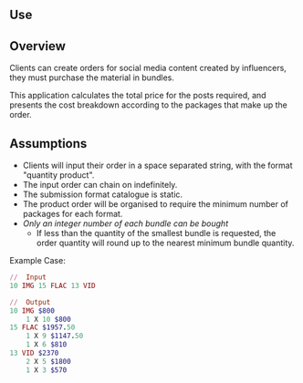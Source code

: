 ## Use

## Overview

Clients can create orders for social media content created by influencers, they must purchase the material in bundles.

This application calculates the total price for the posts required, and presents the cost breakdown according to the packages that make up the order.

## Assumptions

- Clients will input their order in a space separated string, with the format "quantity product".
- The input order can chain on indefinitely.
- The submission format catalogue is static.
- The product order will be organised to require the minimum number of packages for each format.
- *Only an integer number of each bundle can be bought*
  - If less than the quantity of the smallest bundle is requested, the order quantity will round up to the nearest minimum bundle quantity.

Example Case:
```rb
//  Input
10 IMG 15 FLAC 13 VID

//  Output
10 IMG $800
    1 X 10 $800
15 FLAC $1957.50
    1 X 9 $1147.50
    1 X 6 $810
13 VID $2370
    2 X 5 $1800
    1 X 3 $570
```

